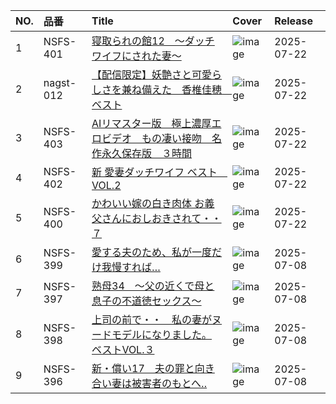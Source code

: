 |NO.|品番|Title|Cover|Release|
|:---|:---|:---|:---|:---|
1|NSFS-401|[寝取られの館12　〜ダッチワイフにされた妻〜](https://www.avmoive.top/index.php/archives/51290/)|![image](https://www.nagae-style.com/wp/wp-content/uploads/2025/07/NSFS-401_a.jpg)|2025-07-22
2|nagst-012|[【配信限定】妖艶さと可愛らしさを兼ね備えた　香椎佳穂　ベスト](https://www.avmoive.top/index.php/archives/51021/)|![image](https://www.nagae-style.com/wp/wp-content/uploads/2025/07/nagst00012_a.jpg)|2025-07-22
3|NSFS-403|[AIリマスター版　極上濃厚エロビデオ　もの凄い接吻　名作永久保存版　３時間](https://www.avmoive.top/index.php/archives/51020/)|![image](https://www.nagae-style.com/wp/wp-content/uploads/2025/07/NSFS-403_a.jpg)|2025-07-22
4|NSFS-402|[新 愛妻ダッチワイフ ベスト　VOL.2](https://www.avmoive.top/index.php/archives/51019/)|![image](https://www.nagae-style.com/wp/wp-content/uploads/2025/07/NSFS-402_a.jpg)|2025-07-22
5|NSFS-400|[かわいい嫁の白き肉体 お義父さんにおしおきされて・・７](https://www.avmoive.top/index.php/archives/51016/)|![image](https://www.nagae-style.com/wp/wp-content/uploads/2025/07/NSFS-400_a.jpg)|2025-07-22
6|NSFS-399|[愛する夫のため、私が一度だけ我慢すれば…](https://www.avmoive.top/index.php/archives/51018/)|![image](https://www.nagae-style.com/wp/wp-content/uploads/2025/07/NSFS-399_a-1.jpg)|2025-07-08
7|NSFS-397|[熟母34　〜父の近くで母と息子の不道徳セックス〜](https://www.avmoive.top/index.php/archives/51015/)|![image](https://www.nagae-style.com/wp/wp-content/uploads/2025/07/NSFS-397_a.jpg)|2025-07-08
8|NSFS-398|[上司の前で・・　私の妻がヌードモデルになりました。 ベストVOL.３](https://www.avmoive.top/index.php/archives/51024/)|![image](https://www.nagae-style.com/wp/wp-content/uploads/2025/07/NSFS-398_a.jpg)|2025-07-08
9|NSFS-396|[新・償い17　夫の罪と向き合い妻は被害者のもとへ‥](https://www.avmoive.top/index.php/archives/51014/)|![image](https://www.nagae-style.com/wp/wp-content/uploads/2025/07/NSFS-396_a.jpg)|2025-07-08